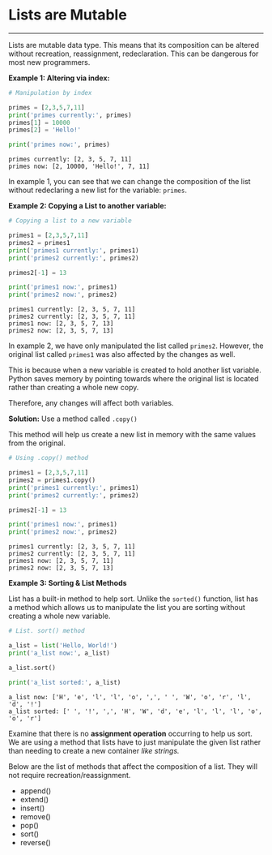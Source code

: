 # Lists are Mutable
---

Lists are mutable data type. This means that its composition can be altered without recreation, reassignment, redeclaration. This can be dangerous for most new programmers.

__Example 1: Altering via index:__


```python
# Manipulation by index

primes = [2,3,5,7,11]
print('primes currently:', primes)
primes[1] = 10000
primes[2] = 'Hello!'

print('primes now:', primes)
```

    primes currently: [2, 3, 5, 7, 11]
    primes now: [2, 10000, 'Hello!', 7, 11]


In example 1, you can see that we can change the composition of the list without redeclaring a new list for the variable: ```primes```.

__Example 2: Copying a List to another variable:__


```python
# Copying a list to a new variable

primes1 = [2,3,5,7,11]
primes2 = primes1
print('primes1 currently:', primes1)
print('primes2 currently:', primes2)

primes2[-1] = 13

print('primes1 now:', primes1)
print('primes2 now:', primes2)
```

    primes1 currently: [2, 3, 5, 7, 11]
    primes2 currently: [2, 3, 5, 7, 11]
    primes1 now: [2, 3, 5, 7, 13]
    primes2 now: [2, 3, 5, 7, 13]


In example 2, we have only manipulated the list called ```primes2```. However, the original list called ```primes1``` was also affected by the changes as well. 

This is because when a new variable is created to hold another list variable. Python saves memory by pointing towards where the original list is located rather than creating a whole new copy.

Therefore, any changes will affect both variables.

__Solution:__ Use a method called ```.copy()```

This method will help us create a new list in memory with the same values from the original.


```python
# Using .copy() method

primes1 = [2,3,5,7,11]
primes2 = primes1.copy() 
print('primes1 currently:', primes1)
print('primes2 currently:', primes2)

primes2[-1] = 13

print('primes1 now:', primes1)
print('primes2 now:', primes2)
```

    primes1 currently: [2, 3, 5, 7, 11]
    primes2 currently: [2, 3, 5, 7, 11]
    primes1 now: [2, 3, 5, 7, 11]
    primes2 now: [2, 3, 5, 7, 13]


__Example 3: Sorting & List Methods__

List has a built-in method to help sort. Unlike the ```sorted()``` function, list has a method which allows us to manipulate the list you are sorting without creating a whole new variable.


```python
# List. sort() method

a_list = list('Hello, World!')
print('a_list now:', a_list)

a_list.sort()

print('a_list sorted:', a_list)
```

    a_list now: ['H', 'e', 'l', 'l', 'o', ',', ' ', 'W', 'o', 'r', 'l', 'd', '!']
    a_list sorted: [' ', '!', ',', 'H', 'W', 'd', 'e', 'l', 'l', 'l', 'o', 'o', 'r']


Examine that there is no __assignment operation__ occurring to help us sort. We are using a method that lists have to just manipulate the given list rather than needing to create a new container _like strings._

Below are the list of methods that affect the composition of a list. They will not require recreation/reassignment.
- append()
- extend()
- insert()
- remove()
- pop()
- sort()
- reverse()
